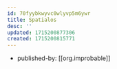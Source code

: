 ```yaml
---
id: 70fyybkwyvc0wlyvp5m6ywr
title: Spatialos
desc: ''
updated: 1715200877306
created: 1715200815771
---
```


- published-by: [[org.improbable]]
